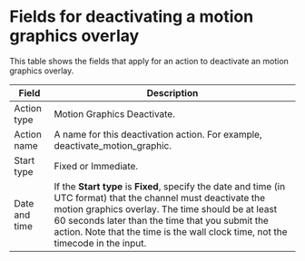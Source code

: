 # Fields for deactivating a motion graphics overlay<a name="schedule-fields-for-mg-deactivate"></a>

This table shows the fields that apply for an action to deactivate an motion graphics overlay\. 


| Field | Description | 
| --- | --- | 
| Action type | Motion Graphics Deactivate\.  | 
| Action name | A name for this deactivation action\. For example, deactivate\_motion\_graphic\. | 
| Start type  | Fixed or Immediate\. | 
| Date and time |  If the **Start type** is **Fixed**, specify the date and time \(in UTC format\) that the channel must deactivate the motion graphics overlay\. The time should be at least 60 seconds later than the time that you submit the action\.  Note that the time is the wall clock time, not the timecode in the input\.  | 